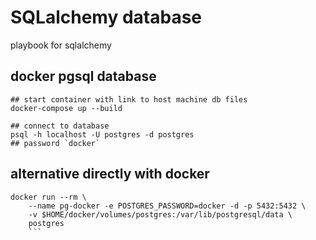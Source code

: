 # SQLalchemy database

playbook for sqlalchemy

## docker pgsql database
```
## start container with link to host machine db files
docker-compose up --build

## connect to database
psql -h localhost -U postgres -d postgres
## password `docker`

```


## alternative directly with docker
```
docker run --rm \
	--name pg-docker -e POSTGRES_PASSWORD=docker -d -p 5432:5432 \
	-v $HOME/docker/volumes/postgres:/var/lib/postgresql/data \
	postgres
	```